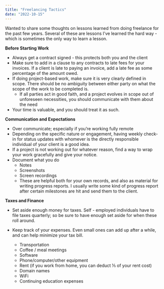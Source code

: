 ```yaml
---
title: "Freelancing Tactics"
date: "2022-10-15"
---
```


Wanted to share some thoughts on lessons learned from doing freelance for the past few years. Several of these are lessons I’ve learned the hard way - which is sometimes the only way to learn a lesson. 

**Before Starting Work**

- Always get a contract signed - this protects both you and the client 
- Make sure to add in a clause to any contracts to late fees for your invoices. If a client is late to paying an invoice, add a late fee as some percentage of the amount owed. 
- If doing project-based work, make sure it is very clearly defined in scope. There should be no ambiguity between either party on what the scope of the work to be completed is. 
  - If all parties act in good faith, and a project evolves in scope out of unforeseen necessities, you should communicate with them about the need
- Your time is valuable, and you should treat it as such. 

**Communication and Expectations**

- Over communicate; especially if you’re working fully remote 
- Depending on the specific nature or engagement, having weekly check-in for status updates with whomever is the directly responsible individual of your client is a good idea. 
- If a project is not working out for whatever reason, find a way to wrap your work gracefully and give your notice. 
- Document what you do 
  - Notes
  - Screenshots 
  - Screen recordings
  - These are helpful both for your own records, and also as material for writing progress reports. I usually write some kind of progress report after certain milestones are hit and send them to the client. 

**Taxes and Finance**

- Set aside enough money for taxes. Self - employed individuals have to file taxes quarterly; so be sure to have enough set aside for when these roll around. 

- Keep track of your expenses. Even small ones can add up after a while, and can help minimize your tax bill. 
  - Transportation
  - Coffee / meal meetings
  - Software
  - Phone/computer/other equipment 
  - Rent (if you work from home, you can deduct ⅕ of your rent cost)
  - Domain names 
  - WiFi
  - Continuing education expenses 
